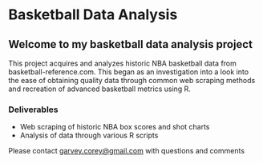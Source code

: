 Basketball Data Analysis
========================

## Welcome to my basketball data analysis project

This project acquires and analyzes historic NBA basketball data from
basketball-reference.com. This began as an investigation into a look into 
the ease of obtaining quality data through common web scraping methods 
and recreation of advanced basketball metrics using R.


### Deliverables
* Web scraping of historic NBA box scores and shot charts
* Analysis of data through various R scripts



Please contact garvey.corey@gmail.com with questions and comments